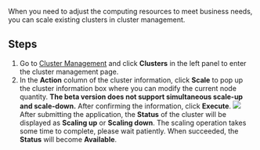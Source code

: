[//]: # (chinagitpath:XXXXX)

When you need to adjust the computing resources to meet business needs, you can scale existing clusters in cluster management.

## Steps

1. Go to [Cluster Management](https://sparkling.cloud.tencent.com) and click **Clusters** in the left panel to enter the cluster management page.
2. In the **Action** column of the cluster information, click **Scale** to pop up the cluster information box where you can modify the current node quantity. **The beta version does not support simultaneous scale-up and scale-down.** After confirming the information, click **Execute**.
   ![](https://main.qcloudimg.com/raw/a5a481b52bea0ef12475ea2baa7a333b.png)
    After submitting the application, the **Status** of the cluster will be displayed as **Scaling up** or **Scaling down**. The scaling operation takes some time to complete, please wait patiently. When succeeded, the **Status** will become **Available**.
